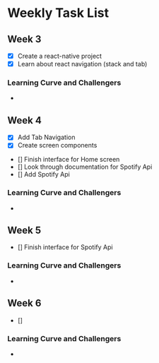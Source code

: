 # Weekly Task List

## Week 3
- [X] Create a react-native project
- [X] Learn about react navigation (stack and tab)

### Learning Curve and Challengers
- 

## Week 4
- [X] Add Tab Navigation 
- [X] Create screen components
- [] Finish interface for Home screen
- [] Look through documentation for Spotify Api
- [] Add Spotify Api

### Learning Curve and Challengers
- 

## Week 5
- [] Finish interface for Spotify Api

### Learning Curve and Challengers
- 

## Week 6
- []

### Learning Curve and Challengers
- 